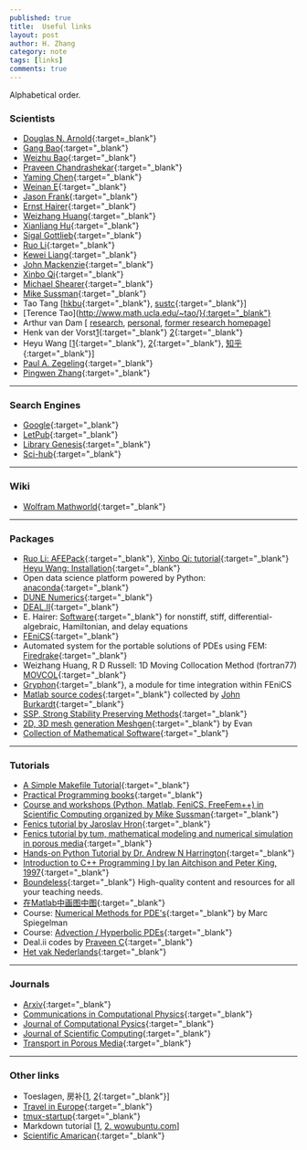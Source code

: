```yaml
---
published: true
title:  Useful links
layout: post
author: H. Zhang
category: note 
tags: [links]
comments: true 
---
```


Alphabetical order. 

### Scientists ###

- [Douglas N. Arnold](http://www.math.umn.edu/~arnold/){:target=_blank"}
- [Gang Bao](http://www.math.zju.edu.cn/teacherintroen.asp?userid=292){:target="_blank"}
- [Weizhu Bao](http://www.math.nus.edu.sg/~bao/){:target="_blank"}
- [Praveen Chandrashekar](http://cpraveen.github.io/index.html){:target="_blank"}
- [Yaming Chen](https://sites.google.com/site/yamingchen14/home){:target="_blank"}
- [Weinan E](https://web.math.princeton.edu/~weinan/){:target="_blank"}
- [Jason Frank](https://www.staff.science.uu.nl/~frank011/){:target="_blank"}
- [Ernst Hairer](http://www.unige.ch/~hairer/){:target="_blank"}
- [Weizhang Huang](http://www.math.ku.edu/~huang/){:target="_blank"}
- [Xianliang Hu](http://www.math.zju.edu.cn/xlhu/){:target="_blank"}
- [Sigal Gottlieb](http://www.cfm.brown.edu/people/sg/){:target="_blank"}
- [Ruo Li](http://dsec.pku.edu.cn/~rli/){:target="_blank"}
- [Kewei Liang](http://www.math.zju.edu.cn/matlkw){:target="_blank"}
- [John Mackenzie](http://www.strath.ac.uk/staff/mackenziejohndr/){:target="_blank"}
- [Xinbo Qi](http://qixinbo.info/){:target="_blank"}
- [Michael Shearer](http://www4.ncsu.edu/~shearer/home0.html){:target="_blank"}
- [Mike Sussman](http://www.math.pitt.edu/~sussmanm/){:target="_blank"}
- Tao Tang [[hkbu](http://www.math.hkbu.edu.hk/~ttang/){:target="_blank"}, [sustc](http://sustc.edu.cn/faculty_all/f/Tang%20Tao){:target="_blank"}]
- [Terence Tao](http://www.math.ucla.edu/~tao/}{:target="_blank"}
- Arthur van Dam [ [research](arthurvd.blogspot.nl), [personal](www.eye-home.net), [former research homepage](http://arthur.van-dam.net/twiki/bin/view/Arthur)]
- Henk van der Vorst[1](https://www.staff.science.uu.nl/~vorst102/){:target="_blank"} [2](http://www.henkvandervorst.nl/){:target="_blank"}
- Heyu Wang [[1](http://person.zju.edu.cn/en/wangheyu){:target="_blank"}, [2](http://www.math.zju.edu.cn/teacherintroen.asp?userid=286){:target="_blank"}, [知乎](https://www.zhihu.com/people/wang_heyu/posts){:target="_blank"}]
- [Paul A. Zegeling](https://www.staff.science.uu.nl/~zegel101/){:target="_blank"}
- [Pingwen Zhang](http://www.math.pku.edu.cn/teachers/zhangpw/private/homepage/){:target="_blank"}

----
<!--more-->

### Search Engines

- [Google](www.gogole.com){:target="_blank"}
- [LetPub](http://www.letpub.com.cn/index.php?page=journalapp){:target="_blank"}
- [Library Genesis](http://gen.lib.rus.ec/){:target="_blank"}
- [Sci-hub](www.sci-hub.bz){:target="_blank"}

---

### Wiki ###
- [Wolfram Mathworld](http://mathworld.wolfram.com/PartialDifferentialEquation.html){:target="_blank"}


----

### Packages ###
- [Ruo Li: AFEPack](http://dsec.pku.edu.cn/~rli/software.php){:target="_blank"}, [Xinbo Qi: tutorial](http://qixinbo.info/2016/03/11/afepack-tutorials/){:target="_blank"} [Heyu Wang: Installation](https://zhuanlan.zhihu.com/p/21385662){:target="_blank"}
- Open data science platform powered by Python: [anaconda](https://www.continuum.io/downloads){:target="_blank"}
- [DUNE Numerics](https://dune-project.org/){:target="_blank"}
- [DEAL.II](https://www.dealii.org/){:target="_blank"}
- E. Hairer: [Software](http://www.unige.ch/~hairer/software.html){:target="_blank"} for nonstiff, stiff, differential-algebraic, Hamiltonian, and delay equations
- [FEniCS](https://fenicsproject.org/){:target="_blank"}
- Automated system for the portable solutions of PDEs using FEM: [Firedrake](http://www.firedrakeproject.org/){:target="_blank"}
- Weizhang Huang, R D Russell: 1D Moving Collocation Method (fortran77) [MOVCOL](http://www.math.ku.edu/~huang/research/movcol/movcol.html){:target="_blank"}
- [Gryphon](https://bitbucket.org/knutesk/gryphonproject){:target="_blank"},  a module for time integration within FEniCS
- [Matlab source codes](http://people.sc.fsu.edu/~jburkardt/m_src/m_src.html){:target="_blank"} collected by [John Burkardt](http://people.sc.fsu.edu/~jburkardt/){:target="_blank"}
- [SSP, Strong Stability Preserving Methods](http://www.cfm.brown.edu/people/sg/SSPpage/sspsite/){:target="_blank"} 
- [2D, 3D mesh generation Meshgen](http://www.cfm.brown.edu/people/sg/evan/meshgen.html){:target="_blank"} by Evan
- [Collection of Mathematical Software](http://www.mat.univie.ac.at/~neum/software.html){:target="_blank"}




---


### Tutorials ###
- [A Simple Makefile Tutorial](http://www.cs.colby.edu/maxwell/courses/tutorials/maketutor/){:target="_blank"}
- [Practical Programming books](https://github.com/EZLippi/practical-programming-books){:target="_blank"}
- [Course and workshops (Python, Matlab, FeniCS, FreeFem++) in Scientific Computing organized by Mike Sussman](http://www.math.pitt.edu/~sussmanm/){:target="_blank"}
- [Fenics tutorial by Jaroslav Hron](http://www.karlin.mff.cuni.cz/~hron/fenics-tutorial/){:target="_blank"}
- [Fenics tutorial by tum, mathematical modeling and numerical simulation in porous media](http://www-m2.ma.tum.de/bin/view/Allgemeines/MA5332SS14){:target="_blank"}
- [Hands-on Python Tutorial by Dr. Andrew N Harrington](http://anh.cs.luc.edu/python/hands-on/3.1/handsonHtml/index.html#){:target="_blank"}
- [Introduction to C++ Programming I by Ian Aitchison and Peter King, 1997](http://www.macs.hw.ac.uk/~pjbk/pathways/cpp1/cpp1.html){:target="_blank"}
- [Boundeless](https://www.boundless.com/subjects/){:target="_blank"} High-quality content and resources for all your teaching needs.
- [在Matlab中画图中图](http://blog.sina.com.cn/s/blog_78efec150101bs3o.html){:target="_blank"}
- Course: [Numerical Methods for PDE's](http://www.ldeo.columbia.edu/~mspieg/e4301/){:target="_blank"} by Marc Spiegelman
- Course: [Advection / Hyperbolic PDEs](http://bender.astro.sunysb.edu/classes/numerical_methods/lectures/advection.pdf){:target="_blank"}
- Deal.ii codes by [Praveen C](https://bitbucket.org/cpraveen/){:target="_blank"}
- [Het vak Nederlands](http://jan.liebregts.eu/){:target="_blank"}


----

### Journals ###

- [Arxiv](https://arxiv.org){:target="_blank"}
- [Communications in Computational Physics](https://mc.manuscriptcentral.com/cicp){:target="_blank"}
- [Journal of Computational Pysics](http://www.journals.elsevier.com/journal-of-computational-physics){:target="_blank"}
- [Journal of Scientific Computing](https://www.editorialmanager.com/jomp/default.aspx){:target="_blank"}
- [Transport in Porous Media](https://www.editorialmanager.com/tipm/default.aspx){:target="_blank"}

----

### Other links ###

- Toeslagen, 房补[[1](http://www.gogodutch.com/article-20032-1.html), [2](http://www.dutchcn.com/thread-1977-1-1.html){:target="_blank"}]
- [Travel in Europe](http://www.eueueu.com/edition2/download.html){:target="_blank"}
- [tmux-startup](http://harttle.com/2015/11/06/tmux-startup.html){:target="_blank"}
- Markdown tutorial [[1](http://eherrera.net/markdowntutorial/), [2. wowubuntu.com](http://wowubuntu.com/markdown/)]
- [Scientific Amarican](https://www.scientificamerican.com/podcast){:target="_blank"}
